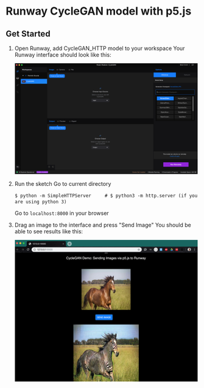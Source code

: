 # Runway CycleGAN model with p5.js

## Get Started
1. Open Runway, add CycleGAN_HTTP model to your workspace
    Your Runway interface should look like this:

    <img src="images/interface.png" width="500">

3. Run the sketch
    Go to current directory
    ```
    $ python -m SimpleHTTPServer     # $ python3 -m http.server (if you are using python 3)
    ```
    Go to `localhost:8000` in your browser
4. Drag an image to the interface and press "Send Image"
    You should be able to see results like this:
    
    <img src="images/header.png" width="500">